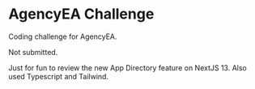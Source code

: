 # AgencyEA Challenge

Coding challenge for AgencyEA.

Not submitted.

Just for fun to review the new App Directory feature on NextJS 13. Also used Typescript and Tailwind.
